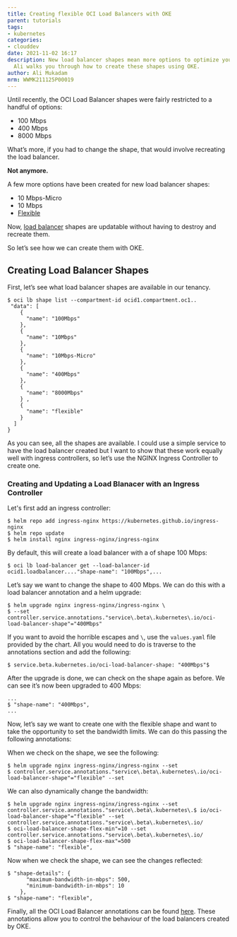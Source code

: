 ```yaml
---
title: Creating flexible OCI Load Balancers with OKE
parent: tutorials
tags:
- kubernetes
categories:
- clouddev
date: 2021-11-02 16:17
description: New load balancer shapes mean more options to optimize your configuration.
  Ali walks you through how to create these shapes using OKE.
author: Ali Mukadam
mrm: WWMK211125P00019
---
```

Until recently, the OCI Load Balancer shapes were fairly restricted to a handful of options:

* 100 Mbps
* 400 Mbps
* 8000 Mbps

What’s more, if you had to change the shape, that would involve recreating the load balancer. 

**Not anymore.**

A few more options have been created for new load balancer shapes:

* 10 Mbps-Micro
* 10 Mbps
* [Flexible](https://blogs.oracle.com/cloud-infrastructure/post/announcing-oracle-cloud-infrastructure-flexible-load-balancing)

Now, [load balancer](https://blogs.oracle.com/cloud-infrastructure/introducing-dynamic-update-of-load-balancer-shapes) shapes are updatable without having to destroy and recreate them.

So let’s see how we can create them with OKE.

## Creating Load Balancer Shapes
First, let’s see what load balancer shapes are available in our tenancy.

```console
$ oci lb shape list --compartment-id ocid1.compartment.oc1..   
 "data": [                                                                                                                                                                                   
    {                                                                                                                                                                                         
      "name": "100Mbps"                                                                                                                                                                       
    },                                                                                                                                                                                 
    {                                                                                                                                                                                         
      "name": "10Mbps"                                                                                                                                                                        
    },                                                                                                                                                                                   
    {                                                                                                                                                                                         
      "name": "10Mbps-Micro"                                                                                                                                                                  
    },                                                                                                                                                                                       
    {                                                                                                                                                                                         
      "name": "400Mbps"                                                                                                                                                                       
    },                                                                                                                                                                                        
    {                                                                                                                                                                                         
      "name": "8000Mbps"                                                                                                                                                                      
    } ,                                                                                                                                                                                        
    {                                                                                                                                                                                         
      "name": "flexible"                                                                                                                                                                      
    }                                                                                                                                                                                         
  ]
}
```

As you can see, all the shapes are available. I could use a simple service to have the load balancer created but I want to show that these work equally well with ingress controllers, so let’s use the NGINX Ingress Controller to create one.

### Creating and Updating a Load Blanacer with an Ingress Controller
Let's first add an ingress controller:

```console
$ helm repo add ingress-nginx https://kubernetes.github.io/ingress-nginx
$ helm repo update
$ helm install nginx ingress-nginx/ingress-nginx
```
By default, this will create a load balancer with a of shape 100 Mbps:

```console
$ oci lb load-balancer get --load-balancer-id ocid1.loadbalancer...."shape-name": "100Mbps",...
```

Let’s say we want to change the shape to 400 Mbps. We can do this with a load balancer annotation and a helm upgrade:

```console
$ helm upgrade nginx ingress-nginx/ingress-nginx \
$ --set controller.service.annotations."service\.beta\.kubernetes\.io/oci-load-balancer-shape"="400Mbps"
```

If you want to avoid the horrible escapes and `\`, use the `values.yaml` file provided by the chart. All you would need to do is traverse to the annotations section and add the following:

```console
$ service.beta.kubernetes.io/oci-load-balancer-shape: "400Mbps"$ 
```

After the upgrade is done, we can check on the shape again as before. We can see it’s now been upgraded to 400 Mbps:

```console
...
$ "shape-name": "400Mbps",
...
```

Now, let’s say we want to create one with the flexible shape and want to take the opportunity to set the bandwidth limits. We can do this passing the following annotations:

When we check on the shape, we see the following:

```console
$ helm upgrade nginx ingress-nginx/ingress-nginx --set 
$ controller.service.annotations."service\.beta\.kubernetes\.io/oci-load-balancer-shape"="flexible" --set 
```

We can also dynamically change the bandwidth:

```console
$ helm upgrade nginx ingress-nginx/ingress-nginx --set controller.service.annotations."service\.beta\.kubernetes\.$ io/oci-load-balancer-shape"="flexible" --set controller.service.annotations."service\.beta\.kubernetes\.io/ 
$ oci-load-balancer-shape-flex-min"=10 --set controller.service.annotations."service\.beta\.kubernetes\.io/
$ oci-load-balancer-shape-flex-max"=500      
$ "shape-name": "flexible",
```

Now when we check the shape, we can see the changes reflected:

```console
$ "shape-details": {                                                                                                                                                                        
      "maximum-bandwidth-in-mbps": 500,                                                                                                                                                       
      "minimum-bandwidth-in-mbps": 10                                                                                                                                                         
    },                                                                                                                                                                                        
$ "shape-name": "flexible",
```

Finally, all the OCI Load Balancer annotations can be found [here](https://github.com/oracle/oci-cloud-controller-manager/blob/master/docs/load-balancer-annotations.md). These annotations allow you to control the behaviour of the load balancers created by OKE.
